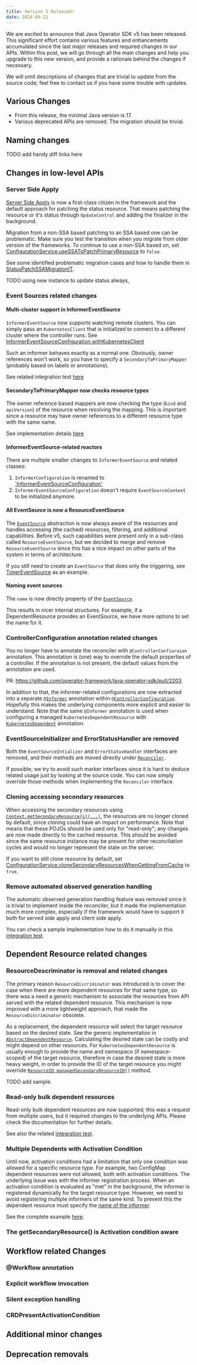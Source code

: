 ```yaml
---
title: Version 5 Released! 
date: 2024-09-21
---
```


We are excited to announce that Java Operator SDK v5 has been released. This significant effort contains
various features and enhancements accumulated since the last major releases and required changes in our APIs.
Within this post, we will go through all the main changes and help you upgrade to this new version, and provide
a rationale behind the changes if necessary.

We will omit descriptions of changes that are trivial to update from the source code; feel free to contact
us if you have some trouble with updates.

## Various Changes 

- From this release, the minimal Java version is 17.
- Various deprecated APIs are removed. The migration should be trivial.

## Naming changes

TODO add handy diff links here

## Changes in low-level APIs

### Server Side Apply 

[Server Side Apply](https://kubernetes.io/docs/reference/using-api/server-side-apply/) is now a first-class citizen in the framework and
the default approach for patching the status resource. That means patching the resource or it's status through `UpdateControl` and adding
the finalizer in the background.

Migration from a non-SSA based patching to an SSA based one can be problematic. Make sure you test the transition when you migrate from older version of the frameworks. 
To continue to use a non-SSA based on, set [ConfigurationService.useSSAToPatchPrimaryResource](https://github.com/operator-framework/java-operator-sdk/blob/1635c9ea338f8e89bacc547808d2b409de8734cf/operator-framework-core/src/main/java/io/javaoperatorsdk/operator/api/config/ConfigurationService.java#L462) to `false`.

See some identified problematic migration cases and how to handle them in [StatusPatchSSAMigrationIT](https://github.com/operator-framework/java-operator-sdk/blob/1635c9ea338f8e89bacc547808d2b409de8734cf/operator-framework/src/test/java/io/javaoperatorsdk/operator/baseapi/statuspatchnonlocking/StatusPatchSSAMigrationIT.java).

TODO using new instance to update status always,

### Event Sources related changes

#### Multi-cluster support in InformerEventSource

`InformerEventSource` now supports watching remote clusters. You can simply pass an `KubernetesClient` that is
initialized to connect to a different cluster where the controller runs. See [InformerEventSourceConfiguration.withKubernetesClient](https://github.com/operator-framework/java-operator-sdk/blob/1635c9ea338f8e89bacc547808d2b409de8734cf/operator-framework-core/src/main/java/io/javaoperatorsdk/operator/api/config/informer/InformerEventSourceConfiguration.java)

Such an informer behaves exactly as a normal one. Obviously, owner references won't work, so you have to specify a `SecondaryToPrimaryMapper` (probably based on labels or annotations).

See related integration test [here](https://github.com/operator-framework/java-operator-sdk/tree/1635c9ea338f8e89bacc547808d2b409de8734cf/operator-framework/src/test/java/io/javaoperatorsdk/operator/baseapi/informerremotecluster)

#### SecondaryToPrimaryMapper now checks resource types

The owner reference based mappers are now checking the type (`kind` and `apiVersion`) of the resource when resolving the mapping. This is important
since a resource may have owner references to a different resource type with the same name.

See implementation details [here](https://github.com/operator-framework/java-operator-sdk/blob/1635c9ea338f8e89bacc547808d2b409de8734cf/operator-framework-core/src/main/java/io/javaoperatorsdk/operator/processing/event/source/informer/Mappers.java#L74-L75)

#### InformerEventSource-related reactors

There are multiple smaller changes to `InformerEventSource` and related classes:

1. `InformerConfiguration` is renamed to [`InformerEventSourceConfiguration'](https://github.com/operator-framework/java-operator-sdk/blob/1635c9ea338f8e89bacc547808d2b409de8734cf/operator-framework-core/src/main/java/io/javaoperatorsdk/operator/api/config/informer/InformerEventSourceConfiguration.java)
2. `InformerEventSourceConfiguration` doesn't require `EventSourceContext` to be initialized anymore.
 
#### All EventSource is now a ResourceEventSource

The [`EventSource`](https://github.com/operator-framework/java-operator-sdk/blob/1635c9ea338f8e89bacc547808d2b409de8734cf/operator-framework-core/src/main/java/io/javaoperatorsdk/operator/processing/event/source/EventSource.java) abstraction is now always aware of the resources and
handles accessing (the cached) resources, filtering, and additional capabilities. Before v5, such capabilities were present only in a sub-class called `ResourceEventSource`,
but we decided to merge and remove `ResourceEventSource` since this has a nice impact on other parts of the system in terms of architecture. 

If you still need to create an `EventSource` that does only the triggering, see [TimerEventSource](https://github.com/operator-framework/java-operator-sdk/blob/1635c9ea338f8e89bacc547808d2b409de8734cf/operator-framework-core/src/main/java/io/javaoperatorsdk/operator/processing/event/source/timer/TimerEventSource.java) as an example. 

#### Naming event sources

The `name` is now directly property of the [`EventSource`](https://github.com/operator-framework/java-operator-sdk/blob/1635c9ea338f8e89bacc547808d2b409de8734cf/operator-framework-core/src/main/java/io/javaoperatorsdk/operator/processing/event/source/EventSource.java#L45).

This results in nicer internal structures. For example, if a DependentResource provides an EventSource, we have more options to set the name for it.

### ControllerConfiguration annotation related changes

You no longer have to annotate the reconciler with `@ControllerConfiuraion` annotation. 
This annotation is (one) way to override the default properties of a controller.
If the annotation is not present, the default values from the annotation are used.

PR: https://github.com/operator-framework/java-operator-sdk/pull/2203

In addition to that, the informer-related configurations are now extracted into
a separate [`@Informer`](https://github.com/operator-framework/java-operator-sdk/blob/1635c9ea338f8e89bacc547808d2b409de8734cf/operator-framework-core/src/main/java/io/javaoperatorsdk/operator/api/config/informer/Informer.java) annotation within [`@ControllerConfiguration`](https://github.com/operator-framework/java-operator-sdk/blob/1635c9ea338f8e89bacc547808d2b409de8734cf/operator-framework-core/src/main/java/io/javaoperatorsdk/operator/api/reconciler/ControllerConfiguration.java#L24). Hopefully this makes the underlying components more explicit
and easier to understand. Note that the same `@Informer` annotation is used when configuring a managed `KubernetesDependentResource` with
[`KubernetesDependent`](https://github.com/operator-framework/java-operator-sdk/blob/1635c9ea338f8e89bacc547808d2b409de8734cf/operator-framework-core/src/main/java/io/javaoperatorsdk/operator/processing/dependent/kubernetes/KubernetesDependent.java#L33) annotation.


### EventSourceInitializer and ErrorStatusHandler are removed

Both the `EventSourceIntializer` and `ErrorStatusHandler` interfaces are removed, and their methods are moved directly 
under [`Reconciler`](https://github.com/operator-framework/java-operator-sdk/blob/1635c9ea338f8e89bacc547808d2b409de8734cf/operator-framework-core/src/main/java/io/javaoperatorsdk/operator/api/reconciler/Reconciler.java#L30-L56).

If possible, we try to avoid such marker interfaces since it is hard to deduce related usage just by looking at the source code. 
You can now simply override those methods when implementing the `Reconciler` interface.

### Cloning accessing secondary resources

When accessing the secondary resources using [`Context.getSecondaryResource(s)(...)`](https://github.com/operator-framework/java-operator-sdk/blob/1635c9ea338f8e89bacc547808d2b409de8734cf/operator-framework-core/src/main/java/io/javaoperatorsdk/operator/api/reconciler/Context.java#L19-L29), the resources are no longer cloned by default, since 
cloning could have an impact on performance. Note that means that these POJOs should be used only for "read-only"; any changes
are now made directly to the cached resource. This should be avoided since the same resource instance may be present for other reconciliation cycles and would
no longer represent the state on the server.

If you want to still clone resource by default, set [ConfigurationService.cloneSecondaryResourcesWhenGettingFromCache](https://github.com/operator-framework/java-operator-sdk/blob/1635c9ea338f8e89bacc547808d2b409de8734cf/operator-framework-core/src/main/java/io/javaoperatorsdk/operator/api/config/ConfigurationService.java#L484) to `true`.


### Remove automated observed generation handling

The automatic observed generation handling feature was removed since it is trivial to implement inside the reconciler, but it made
the implementation much more complex, especially if the framework would have to support it both for served side apply and client side apply.

You can check a sample implementation how to do it manually in this [integration test](https://github.com/operator-framework/java-operator-sdk/blob/1635c9ea338f8e89bacc547808d2b409de8734cf/operator-framework/src/test/java/io/javaoperatorsdk/operator/baseapi/manualobservedgeneration/).

## Dependent Resource related changes

### ResourceDescriminator is removal and related changes

The primary reason `ResourceDiscriminator` was introduced is to cover the case when there are
more dependent resources for that same type, so there was a need a generic mechanism to
associate the resources from API served with the related dependent resource. 
This mechanism is now improved with a more lightweight approach, that made the `ResourceDiscriminator`
obsolete. 

As a replacement, the dependent resource will select the target resource based on the desired state. 
See the generic implementation in [`AbstractDependentResource`](https://github.com/operator-framework/java-operator-sdk/blob/1635c9ea338f8e89bacc547808d2b409de8734cf/operator-framework-core/src/main/java/io/javaoperatorsdk/operator/processing/dependent/AbstractDependentResource.java#L135-L144).
Calculating the desired state can be costly and might depend on other resources. For `KubernetesDependentResource` 
is usually enough to provide the name and namespace (if namespace-scoped) of the target resource, therefore 
in case the desired state is more heavy weight, in order to provide the ID of the target resource you might
override [`ResourceID managedSecondaryResourceID()`](https://github.com/operator-framework/java-operator-sdk/blob/1635c9ea338f8e89bacc547808d2b409de8734cf/operator-framework-core/src/main/java/io/javaoperatorsdk/operator/processing/dependent/kubernetes/KubernetesDependentResource.java#L234-L244) method.

TODO add sample.

### Read-only bulk dependent resources

Read-only bulk dependent resources are now supported; this was a request from multiple users, but it required changes to the underlying APIs.
Please check the documentation for further details.

See also the related [integration test](https://github.com/operator-framework/java-operator-sdk/blob/1635c9ea338f8e89bacc547808d2b409de8734cf/operator-framework/src/test/java/io/javaoperatorsdk/operator/dependent/bulkdependent/readonly).


### Multiple Dependents with Activation Condition

Until now, activation conditions had a limitation that only one condition was allowed for a specific resource type. 
For example, two ConfigMap dependent resources were not allowed, both with activation conditions. The underlying issue
was with the informer registration process. When an activation condition is evaluated as "met" in the background,
the informer is registered dynamically for the target resource type. However, we need to avoid registering multiple
informers of the same kind. To prevent this the dependent resource must specify the [name of the informer](https://github.com/operator-framework/java-operator-sdk/blob/1635c9ea338f8e89bacc547808d2b409de8734cf/operator-framework/src/test/java/io/javaoperatorsdk/operator/workflow/multipledependentwithactivation/ConfigMapDependentResource2.java#L12).

See the complete example [here](https://github.com/operator-framework/java-operator-sdk/blob/1635c9ea338f8e89bacc547808d2b409de8734cf/operator-framework/src/test/java/io/javaoperatorsdk/operator/workflow/multipledependentwithactivation).


### The getSecondaryResource() is Activation condition aware 

## Workflow related Changes

### @Workflow annotation



### Explicit workflow invocation

### Silent exception handling

### CRDPresentActivationCondition 

## Additional minor changes

## Deprecation removals

